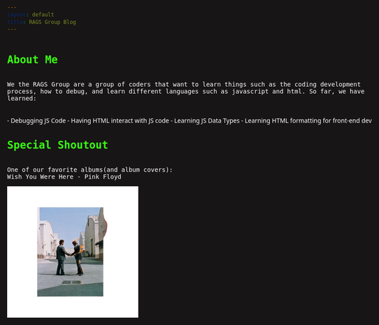 ```yaml
---
layout: default
title: RAGS Group Blog
---
```



<html>

<style>
body {
      background-color: #171515;
      color: #ffffff;
  }

h2::before {  
  transform: scaleX(0);
  transform-origin: bottom right;
}

h2:hover::before {
  transform: scaleX(1);
  transform-origin: bottom left;
}

h2::before {
  content: " ";
  display: block;
  position: absolute;
  top: 0; right: 0; bottom: 0; left: 0;
  inset: 0 0 0 0;
  background: rgb(0, 0, 0);
  z-index: -1;
  transition: transform .3s ease;
}

h2 {
  position: relative;
  color: #39FF14;
  font-size: 1.5rem;
  font-family: Monospace;
}

p {
  font-family: Monospace;
}

html {
  block-size: 100%;
  inline-size: 100%;
}

body {
  min-block-size: 100%;
  min-inline-size: 100%;
  margin: 0;
  box-sizing: border-box;
  display: grid;
  place-content: center;
  font-family: system-ui, sans-serif;
}

.block-container {
    padding-top: 1rem;
    padding-bottom: 0rem;
    padding-left: 5rem;
    padding-right: 0rem;
}

/* @media (orientation: landscape) {
  body {
    grid-auto-flow: column;
  }
} */
</style>


<body>

<h2>About Me</h2>
<p>We the RAGS Group are a group of coders that want to learn things such as the coding development process, how to debug, and learn different languages such as javascript and html. So far, we have learned: </p><br>
- Debugging JS Code
- Having HTML interact with JS code
- Learning JS Data Types
- Learning HTML formatting for front-end dev
<br>
<h2>Special Shoutout</h2>
<p>One of our favorite albums(and album covers): <br>
Wish You Were Here - Pink Floyd <br></p>
<a href="https://www.youtube.com/watch?v=Y9LU0utKCSw&list=OLAK5uy_mzowhqljIOba8BVGEmVkeaWeL2S_bO4bw" target="_blank"><img src="wishyouwerehere.jpg" width="300"></a>
